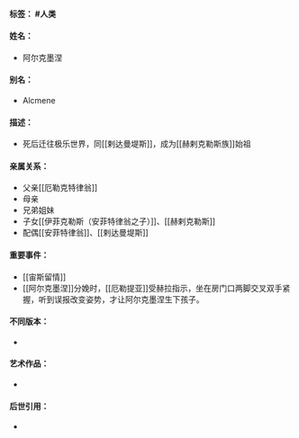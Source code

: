 #### 标签： #人类
#### 姓名：
- 阿尔克墨涅
#### 别名：
- Alcmene
#### 描述：
- 死后迁往极乐世界，同[[剌达曼堤斯]]，成为[[赫剌克勒斯族]]始祖
#### 亲属关系：
- 父亲[[厄勒克特律翁]]
- 母亲
- 兄弟姐妹
- 子女[[伊菲克勒斯（安菲特律翁之子）]]、[[赫剌克勒斯]]
- 配偶[[安菲特律翁]]、[[剌达曼堤斯]]
#### 重要事件：
- [[宙斯留情]]
- [[阿尔克墨涅]]分娩时，[[厄勒提亚]]受赫拉指示，坐在房门口两脚交叉双手紧握，听到误报改变姿势，才让阿尔克墨涅生下孩子。
#### 不同版本：
- 
#### 艺术作品：
- 
#### 后世引用：
- 